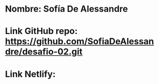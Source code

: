 # Nombre: Sofía De Alessandre
# Link GitHub repo: https://github.com/SofiaDeAlessandre/desafio-02.git
# Link Netlify: